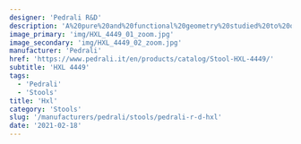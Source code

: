 ```yaml
---
designer: 'Pedrali R&D'
description: 'A%20pure%20and%20functional%20geometry%20studied%20to%20offer%20a%20great%20comfort%20characterize%20HX%20collection.%20Barstool%20with%20high%20thickness%20monocoque%20upholstered%20seat%20in%20fabric%2C%20leather%20or%20simil%20leather%2C%20combined%20with%20a%20central%20pedestal%20base%20in%20stainless%20steel%20with%20footrest.%20Seat%20height%20780mm.'
image_primary: 'img/HXL_4449_01_zoom.jpg'
image_secondary: 'img/HXL_4449_02_zoom.jpg'
manufacturer: 'Pedrali'
href: 'https://www.pedrali.it/en/products/catalog/Stool-HXL-4449/'
subtitle: 'HXL 4449'
tags:
  - 'Pedrali'
  - 'Stools'
title: 'Hxl'
category: 'Stools'
slug: '/manufacturers/pedrali/stools/pedrali-r-d-hxl'
date: '2021-02-18'
---
```

